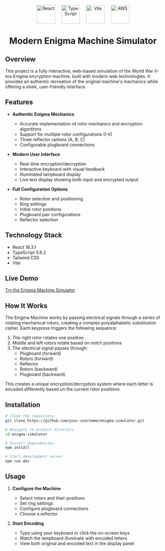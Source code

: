 <div align="center">
  <div style="display: flex; align-items: center; justify-content: center; gap: 20px;">
    <img src="https://upload.wikimedia.org/wikipedia/commons/a/a7/React-icon.svg" width="60" alt="React" />
    <img src="https://upload.wikimedia.org/wikipedia/commons/4/4c/Typescript_logo_2020.svg" width="60" alt="TypeScript" />
    <img src="https://vitejs.dev/logo.svg" width="60" alt="Vite" />
    <img src="https://upload.wikimedia.org/wikipedia/commons/9/93/Amazon_Web_Services_Logo.svg" width="60" alt="AWS" />
  </div>

# Modern Enigma Machine Simulator
</div>


## Overview

This project is a fully interactive, web-based simulation of the World War II-era Enigma encryption machine, built with modern web technologies. It provides an authentic recreation of the original machine's mechanics while offering a sleek, user-friendly interface.

## Features

- **Authentic Enigma Mechanics**
    - Accurate implementation of rotor mechanics and encryption algorithms
    - Support for multiple rotor configurations (I-V)
    - Three reflector options (A, B, C)
    - Configurable plugboard connections

- **Modern User Interface**
    - Real-time encryption/decryption
    - Interactive keyboard with visual feedback
    - Illuminated lampboard display
    - Live text display showing both input and encrypted output

- **Full Configuration Options**
    - Rotor selection and positioning
    - Ring settings
    - Initial rotor positions
    - Plugboard pair configurations
    - Reflector selection

## Technology Stack

- React 18.3.1
- TypeScript 5.6.2
- Tailwind CSS
- Vite

## Live Demo

[Try the Enigma Machine Simulator](your-deployment-link-here)

## How It Works

The Enigma Machine works by passing electrical signals through a series of rotating mechanical rotors, creating a complex polyalphabetic substitution cipher. Each keypress triggers the following sequence:

1. The right rotor rotates one position
2. Middle and left rotors rotate based on notch positions
3. The electrical signal passes through:
    - Plugboard (forward)
    - Rotors (forward)
    - Reflector
    - Rotors (backward)
    - Plugboard (backward)

This creates a unique encryption/decryption system where each letter is encoded differently based on the current rotor positions.

## Installation

```bash
# Clone the repository
git clone https://github.com/your-username/enigma-simulator.git

# Navigate to project directory
cd enigma-simulator

# Install dependencies
npm install

# Start development server
npm run dev
```

## Usage

1. **Configure the Machine**
    - Select rotors and their positions
    - Set ring settings
    - Configure plugboard connections
    - Choose a reflector

2. **Start Encoding**
    - Type using your keyboard or click the on-screen keys
    - Watch the lampboard illuminate with encoded letters
    - View both original and encoded text in the display panel
